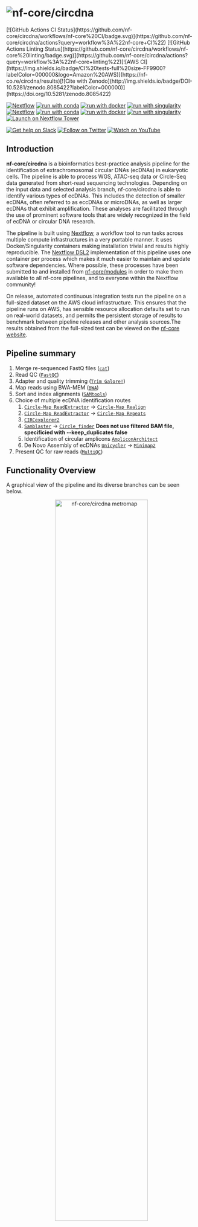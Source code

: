 <h1>
  <picture>
    <source media="(prefers-color-scheme: dark)" srcset="docs/images/nf-core-circdna_logo_dark.png">
    <img alt="nf-core/circdna" src="docs/images/nf-core-circdna_logo_light.png">
  </picture>
</h1>
[![GitHub Actions CI Status](https://github.com/nf-core/circdna/workflows/nf-core%20CI/badge.svg)](https://github.com/nf-core/circdna/actions?query=workflow%3A%22nf-core+CI%22)
[![GitHub Actions Linting Status](https://github.com/nf-core/circdna/workflows/nf-core%20linting/badge.svg)](https://github.com/nf-core/circdna/actions?query=workflow%3A%22nf-core+linting%22)[![AWS CI](https://img.shields.io/badge/CI%20tests-full%20size-FF9900?labelColor=000000&logo=Amazon%20AWS)](https://nf-co.re/circdna/results)[![Cite with Zenodo](http://img.shields.io/badge/DOI-10.5281/zenodo.8085422?labelColor=000000)](https://doi.org/10.5281/zenodo.8085422)

[![Nextflow](https://img.shields.io/badge/nextflow%20DSL2-%E2%89%A523.04.0-23aa62.svg)](https://www.nextflow.io/)
[![run with conda](http://img.shields.io/badge/run%20with-conda-3EB049?labelColor=000000&logo=anaconda)](https://docs.conda.io/en/latest/)
[![run with docker](https://img.shields.io/badge/run%20with-docker-0db7ed?labelColor=000000&logo=docker)](https://www.docker.com/)
[![run with singularity](https://img.shields.io/badge/run%20with-singularity-1d355c.svg?labelColor=000000)](https://sylabs.io/docs/)
[![Nextflow](https://img.shields.io/badge/nextflow%20DSL2-%E2%89%A523.04.0-23aa62.svg)](https://www.nextflow.io/)
[![run with conda](http://img.shields.io/badge/run%20with-conda-3EB049?logo=anaconda)](https://docs.conda.io/en/latest/)
[![run with docker](https://img.shields.io/badge/run%20with-docker-0db7ed?logo=docker)](https://www.docker.com/)
[![run with singularity](https://img.shields.io/badge/run%20with-singularity-1d355c.svg)](https://sylabs.io/docs/)
[![Launch on Nextflow Tower](https://img.shields.io/badge/Launch%20%F0%9F%9A%80-Nextflow%20Tower-%234256e7)](https://tower.nf/launch?pipeline=https://github.com/nf-core/circdna)

[![Get help on Slack](http://img.shields.io/badge/slack-nf--core%20%23circdna-4A154B?logo=slack)](https://nfcore.slack.com/channels/circdna) [![Follow on Twitter](http://img.shields.io/badge/twitter-%40nf__core-1DA1F2?logo=twitter)](https://twitter.com/nf_core) [![Watch on YouTube](http://img.shields.io/badge/youtube-nf--core-FF0000?logo=youtube)](https://www.youtube.com/c/nf-core)

## Introduction

**nf-core/circdna** is a bioinformatics best-practice analysis pipeline for the identification of extrachromosomal circular DNAs (ecDNAs) in eukaryotic cells. The pipeline is able to process WGS, ATAC-seq data or Circle-Seq data generated from short-read sequencing technologies. Depending on the input data and selected analysis branch, nf-core/circdna is able to identify various types of ecDNAs. This includes the detection of smaller ecDNAs, often referred to as eccDNAs or microDNAs, as well as larger ecDNAs that exhibit amplification. These analyses are facilitated through the use of prominent software tools that are widely recognized in the field of ecDNA or circular DNA research.

The pipeline is built using [Nextflow](https://www.nextflow.io), a workflow tool to run tasks across multiple compute infrastructures in a very portable manner. It uses Docker/Singularity containers making installation trivial and results highly reproducible. The [Nextflow DSL2](https://www.nextflow.io/docs/latest/dsl2.html) implementation of this pipeline uses one container per process which makes it much easier to maintain and update software dependencies. Where possible, these processes have been submitted to and installed from [nf-core/modules](https://github.com/nf-core/modules) in order to make them available to all nf-core pipelines, and to everyone within the Nextflow community!

On release, automated continuous integration tests run the pipeline on a full-sized dataset on the AWS cloud infrastructure. This ensures that the pipeline runs on AWS, has sensible resource allocation defaults set to run on real-world datasets, and permits the persistent storage of results to benchmark between pipeline releases and other analysis sources.The results obtained from the full-sized test can be viewed on the [nf-core website](https://nf-co.re/circdna/results).

## Pipeline summary

1. Merge re-sequenced FastQ files ([`cat`](http://www.linfo.org/cat.html))
2. Read QC ([`FastQC`](https://www.bioinformatics.babraham.ac.uk/projects/fastqc/))
3. Adapter and quality trimming ([`Trim Galore!`](https://www.bioinformatics.babraham.ac.uk/projects/trim_galore/))
4. Map reads using BWA-MEM ([`BWA`](https://github.com/lh3/bwa))
5. Sort and index alignments ([`SAMtools`](https://sourceforge.net/projects/samtools/files/samtools/))
6. Choice of multiple ecDNA identification routes
   1. [`Circle-Map ReadExtractor`](https://github.com/iprada/Circle-Map) -> [`Circle-Map Realign`](https://github.com/iprada/Circle-Map)
   1. [`Circle-Map ReadExtractor`](https://github.com/iprada/Circle-Map) -> [`Circle-Map Repeats`](https://github.com/iprada/Circle-Map)
   1. [`CIRCexplorer2`](https://circexplorer2.readthedocs.io/en/latest/)
   1. [`Samblaster`](https://github.com/GregoryFaust/samblaster) -> [`Circle_finder`](https://github.com/pk7zuva/Circle_finder) **Does not use filtered BAM file, specificied with --keep_duplicates false**
   1. Identification of circular amplicons [`AmpliconArchitect`](https://github.com/jluebeck/AmpliconArchitect)
   1. De Novo Assembly of ecDNAs [`Unicycler`](https://github.com/rrwick/Unicycler) -> [`Minimap2`](https://github.com/lh3/minimap2)
7. Present QC for raw reads ([`MultiQC`](http://multiqc.info/))

## Functionality Overview

A graphical view of the pipeline and its diverse branches can be seen below.

<p align="center">
<img src="docs/images/circdna_pipeline_metromap.png" alt="nf-core/circdna metromap" width="70%">
</p>

## Usage

> [!NOTE]
> If you are new to Nextflow and nf-core, please refer to [this page](https://nf-co.re/docs/usage/installation) on how to set-up Nextflow. Make sure to [test your setup](https://nf-co.re/docs/usage/introduction#how-to-run-a-pipeline) with `-profile test` before running the workflow on actual data.

First, prepare a samplesheet with your input data that looks as follows:

`samplesheet.csv`:

`FASTQ` input data:

```csv
sample,fastq_1,fastq_2
CONTROL_REP1,AEG588A1_S1_L002_R1_001.fastq.gz,AEG588A1_S1_L002_R2_001.fastq.gz
```

`BAM` input data:

```csv
sample,bam
CONTROL_REP1,AEG588A1_S1_L002_R1_001.bam
```

Each row represents a pair of fastq files (paired end) or a single bam file generated from paired-end reads.

Now, you can run the pipeline using:

```bash
   nextflow run nf-core/circdna --input samplesheet.csv --outdir <OUTDIR> --genome GRCh38 -profile <docker/singularity/podman/shifter/charliecloud/conda/institute> --circle_identifier <CIRCLE_IDENTIFIER> --input_format <"FASTQ"/"BAM">
```

### Test AmpliconSuite-Pipeline with a test data-set

To test the correct installation of the pipeline and the use of AmpliconArchitect inside the [AmpliconSuite-Pipeline](https://github.com/AmpliconSuite/AmpliconSuite-pipeline), a small WGS data set is uploaded to [AWS](https://aws.amazon.com/) and can be downloaded and used with the parameter `-profile test_AA_local`. You just need to specify your local paths to the `aa_data_repo` and the `mosek_license_dir`. See [AmpliconSuite-Pipeline](https://github.com/AmpliconSuite/AmpliconSuite-pipeline) for information about the data repository and the Mosek license. To note, the Mosek license file needs to be named `mosek.lic` inside the `mosek_license_dir`.

You can test the pipeline using:

```bash
   nextflow run nf-core/circdna -profile test_AA_local,<docker/singularity/podman/shifter/charliecloud/conda/institute> --outdir <OUTDIR> --aa_data_repo <path/to/aa_data_repo/> --mosek_license_dir <path/to/mosek_license_directory/>
```

## Available ecDNA identifiers

Please specify the parameter `circle_identifier` depending on the pipeline branch used for circular DNA identifaction. Please note that some branches/software are only tested with specific NGS data sets.

### Identification of putative ecDNA junctions with ATAC-seq or Circle-seq data

> `circle_finder` uses [Circle_finder](https://github.com/pk7zuva/Circle_finder) > `circexplorer2` uses [CIRCexplorer2](https://circexplorer2.readthedocs.io/en/latest/) > `circle_map_realign` uses [Circle-Map Realign](https://github.com/iprada/Circle-Map) > `circle_map_repeats` uses [Circle-Map Repeats](https://github.com/iprada/Circle-Map) for the identification of repetetive ecDNA

### Identification of amplified ecDNAs with WGS data

> `ampliconarchitect` uses [AmpliconArchitect](https://github.com/jluebeck/AmpliconArchitect) inside the [AmpliconSuite-Pipeline](https://github.com/AmpliconSuite/AmpliconSuite-pipeline)

### De novo assembly of ecDNAs with Circle-seq data

> `unicycler` uses [Unicycler](https://github.com/rrwick/Unicycler) for de novo assembly of ecDNAs and [Minimap2](https://github.com/lh3/minimap2) for accurate mapping of the identified circular sequences.

> [!WARNING]
> Please provide pipeline parameters via the CLI or Nextflow `-params-file` option. Custom config files including those provided by the `-c` Nextflow option can be used to provide any configuration _**except for parameters**_;
> see [docs](https://nf-co.re/usage/configuration#custom-configuration-files).

For more details and further functionality, please refer to the [usage documentation](https://nf-co.re/circdna/usage) and the [parameter documentation](https://nf-co.re/circdna/parameters).

## Pipeline output

To see the results of an example test run with a full size dataset refer to the [results](https://nf-co.re/circdna/results) tab on the nf-core website pipeline page.
For more details about the output files and reports, please refer to the
[output documentation](https://nf-co.re/circdna/output).

## Credits

nf-core/circdna was originally written by [Daniel Schreyer](https://github.com/DSchreyer), University of Glasgow, Institute of Cancer Sciences, Peter Bailey Lab.

We thank the following people for their extensive assistance in the development of this pipeline:

- Sébastian Guizard: Review and Discussion of Pipeline
- Alex Peltzer: Code Review
- Phil Ewels: Help in setting up the pipeline repository and directing the pipeline development
- nf-core community: Answering all nextflow and nf-core related questions
- Peter Bailey: Discussion of Software and Pipeline Architecture

This pipeline has been developed by Daniel Schreyer as part of the PRECODE project. PRECODE received funding from the European Union’s Horizon 2020 Research and Innovation Program under the Marie Skłodowska-Curie grant agreement No 861196.

## Contributions and Support

If you would like to contribute to this pipeline, please see the [contributing guidelines](.github/CONTRIBUTING.md).

For further information or help, don't hesitate to get in touch on the [Slack `#circdna` channel](https://nfcore.slack.com/channels/circdna) (you can join with [this invite](https://nf-co.re/join/slack)).

## Citations

If you use nf-core/circdna for your analysis, please cite it using the following doi: [10.5281/zenodo.6685250](https://doi.org/10.5281/zenodo.6685250)

An extensive list of references for the tools used by the pipeline can be found in the [`CITATIONS.md`](CITATIONS.md) file.

You can cite the `nf-core` publication as follows:

> **The nf-core framework for community-curated bioinformatics pipelines.**
>
> Philip Ewels, Alexander Peltzer, Sven Fillinger, Harshil Patel, Johannes Alneberg, Andreas Wilm, Maxime Ulysse Garcia, Paolo Di Tommaso & Sven Nahnsen.
>
> _Nat Biotechnol._ 2020 Feb 13. doi: [10.1038/s41587-020-0439-x](https://dx.doi.org/10.1038/s41587-020-0439-x).
